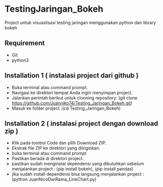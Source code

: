 # TestingJaringan_Bokeh
Project untuk visuaslisasi testing jaringan menggunakan python dan library bokeh

## Requirement
- Git
- python3

## Installation 1 ( instalasi project dari github )
- Buka terminal atau command prompt.
- Navigasi ke direktori tempat Anda ingin menyimpan project.
- Jalankan perintah berikut untuk clonning repository: (git clone https://github.com/Juanniko74/Testing_Jaringan_Bokeh.git)
- Masuk ke folder project :(cd Testing_Jaringan_Bokeh)

## Installation 2 ( instalasi project dengan download zip )
- Klik pada tombol Code dan pilih Download ZIP.
- Ekstrak file ZIP ke direktori yang diinginkan.
- buka terminal atau command prompt
- Pastikan berada di direktori project.
- pastikan sudah menginstal dependensi yang dibutuhkan sebelum menjalankan project : (pip install bokeh), (pip install pandas)
- jika sudah install dependensi bisa langsung menjalankan project : (python JuanNicoDwiRama_LineChart.py)



